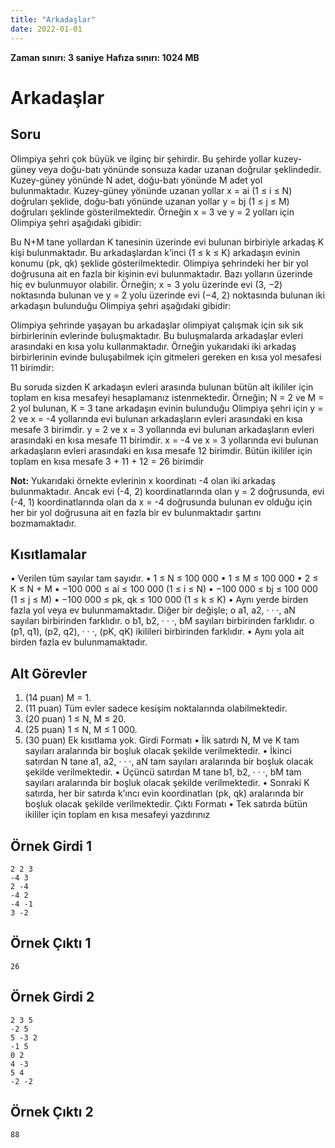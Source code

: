 ```yaml
---
title: "Arkadaşlar"
date: 2022-01-01
---
```


**Zaman sınırı: 3 saniye**
**Hafıza sınırı: 1024 MB**

# Arkadaşlar

## Soru

Olimpiya şehri çok büyük ve ilginç bir şehirdir. Bu şehirde yollar kuzey-güney veya doğu-batı yönünde sonsuza kadar uzanan doğrular şeklindedir. Kuzey-güney yönünde N adet, doğu-batı yönünde M adet yol bulunmaktadır. Kuzey-güney yönünde uzanan yollar x = ai (1 ≤ i ≤ N) doğruları
şeklide, doğu-batı yönünde uzanan yollar y = bj (1 ≤ j ≤ M) doğruları şeklinde gösterilmektedir.
Örneğin x = 3 ve y = 2 yolları için Olimpiya şehri aşağıdaki gibidir:


Bu N+M tane yollardan K tanesinin üzerinde evi bulunan birbiriyle arkadaş K kişi bulunmaktadır.
Bu arkadaşlardan k’inci (1 ≤ k ≤ K) arkadaşın evinin konumu (pk, qk) şeklide gösterilmektedir.
Olimpiya şehrindeki her bir yol doğrusuna ait en fazla bir kişinin evi bulunmaktadır. Bazı yolların üzerinde hiç ev bulunmuyor olabilir. Örneğin; x = 3 yolu üzerinde evi (3, −2) noktasında bulunan ve y = 2 yolu üzerinde evi (−4, 2) noktasında bulunan iki arkadaşın bulunduğu Olimpiya şehri
aşağıdaki gibidir:

Olimpiya şehrinde yaşayan bu arkadaşlar olimpiyat çalışmak için sık sık birbirlerinin evlerinde
buluşmaktadır. Bu buluşmalarda arkadaşlar evleri arasındaki en kısa yolu kullanmaktadır.
Örneğin yukarıdaki iki arkadaş birbirlerinin evinde buluşabilmek için gitmeleri gereken en kısa
yol mesafesi 11 birimdir:

Bu soruda sizden K arkadaşın evleri arasında bulunan bütün alt ikililer için toplam en kısa mesafeyi hesaplamanız istenmektedir.
Örneğin; N = 2 ve M = 2 yol bulunan, K = 3 tane arkadaşın evinin bulunduğu Olimpiya şehri için y = 2 ve x = -4 yollarında evi bulunan arkadaşların evleri arasındaki en kısa mesafe 3 birimdir.
y = 2 ve x = 3 yollarında evi bulunan arkadaşların evleri arasındaki en kısa mesafe 11 birimdir.
x = -4 ve x = 3 yollarında evi bulunan arkadaşların evleri arasındaki en kısa mesafe 12 birimdir.
Bütün ikililer için toplam en kısa mesafe 3 + 11 + 12 = 26 birimdir

**Not:** Yukarıdaki örnekte evlerinin x koordinatı -4 olan iki arkadaş bulunmaktadır. Ancak evi (-4, 2) koordinatlarında olan y = 2 doğrusunda, evi (-4, 1) koordinatlarında olan da x = -4 doğrusunda bulunan ev olduğu için her bir yol doğrusuna ait en fazla bir ev bulunmaktadır şartını
bozmamaktadır.

## Kısıtlamalar

• Verilen tüm sayılar tam sayıdır.
• 1 ≤ N ≤ 100 000
• 1 ≤ M ≤ 100 000
• 2 ≤ K ≤ N + M
• −100 000 ≤ ai ≤ 100 000 (1 ≤ i ≤ N)
• −100 000 ≤ bj ≤ 100 000 (1 ≤ j ≤ M)
• −100 000 ≤ pk, qk ≤ 100 000 (1 ≤ k ≤ K)
• Aynı yerde birden fazla yol veya ev bulunmamaktadır. Diğer bir değişle;
o a1, a2, · · ·, aN sayıları birbirinden farklıdır.
o b1, b2, · · ·, bM sayıları birbirinden farklıdır.
o (p1, q1), (p2, q2), · · ·, (pK, qK) ikilileri birbirinden farklıdır.
• Aynı yola ait birden fazla ev bulunmamaktadır.

## Alt Görevler
1. (14 puan) M = 1.
2. (11 puan) Tüm evler sadece kesişim noktalarında olabilmektedir.
3. (20 puan) 1 ≤ N, M ≤ 20.
4. (25 puan) 1 ≤ N, M ≤ 1 000.
5. (30 puan) Ek kısıtlama yok.
Girdi Formatı
• İlk satırdı N, M ve K tam sayıları aralarında bir boşluk olacak şekilde verilmektedir.
• İkinci satırdan N tane a1, a2, · · ·, aN tam sayıları aralarında bir boşluk olacak şekilde
verilmektedir.
• Üçüncü satırdan M tane b1, b2, · · ·, bM tam sayıları aralarında bir boşluk olacak şekilde
verilmektedir.
• Sonraki K satırda, her bir satırda k’ıncı evin koordinatları (pk, qk) aralarında bir boşluk
olacak şekilde verilmektedir.
Çıktı Formatı
• Tek satırda bütün ikililer için toplam en kısa mesafeyi yazdırınız


## Örnek Girdi 1
```
2 2 3
-4 3
2 -4
-4 2
-4 -1
3 -2
```

## Örnek Çıktı 1
```
26
```

## Örnek Girdi 2

```
2 3 5
-2 5
5 -3 2
-1 5
0 2
4 -3
5 4
-2 -2
```

## Örnek Çıktı 2
```
88
```